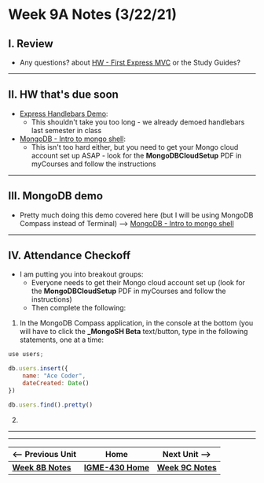 # Week 9A Notes (3/22/21)

## I. Review

- Any questions? about [HW - First Express MVC](../hw-notes/HW-first-express-mvc.md) or the Study Guides?

<hr>

## II. HW that's due soon

- [Express Handlebars Demo](https://github.com/tonethar/IGME-430-Spring-2020/blob/master/notes/express-handlebars-demo.md):
  - This shouldn't take you too long - we already demoed handlebars last semester in class
- [MongoDB - Intro to mongo shell](https://github.com/tonethar/IGME-430-Spring-2020/blob/master/notes/mongo-shell-intro.md):
  - This isn't too hard either, but you need to get your Mongo cloud account set up ASAP - look for the **MongoDBCloudSetup** PDF in myCourses and follow the instructions

<hr>

## III. MongoDB demo

- Pretty much doing this demo covered here (but I will be using MongoDB Compass instead of Terminal) --> [MongoDB - Intro to mongo shell](https://github.com/tonethar/IGME-430-Spring-2020/blob/master/notes/mongo-shell-intro.md)

<hr>

## IV. Attendance Checkoff

- I am putting you into breakout groups:
  - Everyone needs to get their Mongo cloud account set up (look for the **MongoDBCloudSetup** PDF in myCourses and follow the instructions) 
  - Then complete the following:

1) In the MongoDB Compass application, in the console at the bottom (you will have to click the **\_MongoSH Beta** text/button, type in the following statements, one at a time:

```js
use users;

db.users.insert({
	name: "Ace Coder",
	dateCreated: Date()
})

db.users.find().pretty()
```

2) 

<hr><hr>

| <-- Previous Unit | Home | Next Unit -->
| --- | --- | --- 
| [**Week 8B Notes**](8B.md)   |  [**IGME-430 Home**](../README.md) | [**Week 9C Notes**](9C.md)
